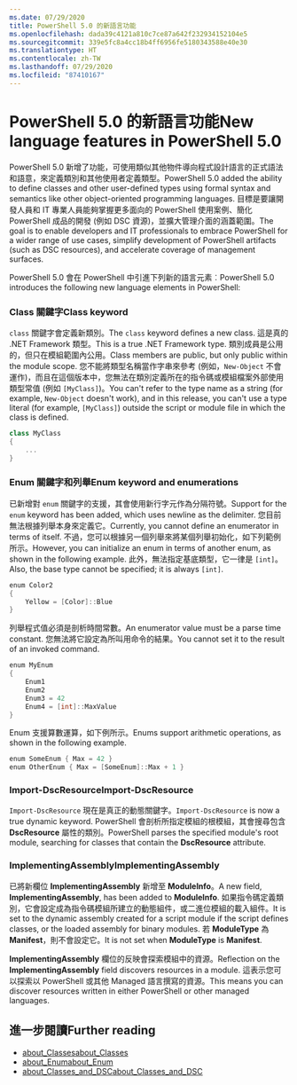 ```yaml
---
ms.date: 07/29/2020
title: PowerShell 5.0 的新語言功能
ms.openlocfilehash: dada39c4121a810c7ce87a642f232934152104e5
ms.sourcegitcommit: 339e5fc8a4cc18b4ff6956fe5180343588e40e30
ms.translationtype: HT
ms.contentlocale: zh-TW
ms.lasthandoff: 07/29/2020
ms.locfileid: "87410167"
---
```

# <a name="new-language-features-in-powershell-50"></a><span data-ttu-id="e6179-102">PowerShell 5.0 的新語言功能</span><span class="sxs-lookup"><span data-stu-id="e6179-102">New language features in PowerShell 5.0</span></span>

<span data-ttu-id="e6179-103">PowerShell 5.0 新增了功能，可使用類似其他物件導向程式設計語言的正式語法和語意，來定義類別和其他使用者定義類型。</span><span class="sxs-lookup"><span data-stu-id="e6179-103">PowerShell 5.0 added the ability to define classes and other user-defined types using formal syntax and semantics like other object-oriented programming languages.</span></span> <span data-ttu-id="e6179-104">目標是要讓開發人員和 IT 專業人員能夠掌握更多面向的 PowerShell 使用案例、簡化 PowerShell 成品的開發 (例如 DSC 資源)，並擴大管理介面的涵蓋範圍。</span><span class="sxs-lookup"><span data-stu-id="e6179-104">The goal is to enable developers and IT professionals to embrace PowerShell for a wider range of use cases, simplify development of PowerShell artifacts (such as DSC resources), and accelerate coverage of management surfaces.</span></span>

<span data-ttu-id="e6179-105">PowerShell 5.0 會在 PowerShell 中引進下列新的語言元素︰</span><span class="sxs-lookup"><span data-stu-id="e6179-105">PowerShell 5.0 introduces the following new language elements in PowerShell:</span></span>

### <a name="class-keyword"></a><span data-ttu-id="e6179-106">Class 關鍵字</span><span class="sxs-lookup"><span data-stu-id="e6179-106">Class keyword</span></span>

<span data-ttu-id="e6179-107">`class` 關鍵字會定義新類別。</span><span class="sxs-lookup"><span data-stu-id="e6179-107">The `class` keyword defines a new class.</span></span> <span data-ttu-id="e6179-108">這是真的 .NET Framework 類型。</span><span class="sxs-lookup"><span data-stu-id="e6179-108">This is a true .NET Framework type.</span></span> <span data-ttu-id="e6179-109">類別成員是公用的，但只在模組範圍內公用。</span><span class="sxs-lookup"><span data-stu-id="e6179-109">Class members are public, but only public within the module scope.</span></span> <span data-ttu-id="e6179-110">您不能將類型名稱當作字串來參考 (例如，`New-Object` 不會運作)，而且在這個版本中，您無法在類別定義所在的指令碼或模組檔案外部使用類型常值 (例如 `[MyClass]`)。</span><span class="sxs-lookup"><span data-stu-id="e6179-110">You can't refer to the type name as a string (for example, `New-Object` doesn't work), and in this release, you can't use a type literal (for example, `[MyClass]`) outside the script or module file in which the class is defined.</span></span>

```powershell
class MyClass
{
    ...
}
```

### <a name="enum-keyword-and-enumerations"></a><span data-ttu-id="e6179-111">Enum 關鍵字和列舉</span><span class="sxs-lookup"><span data-stu-id="e6179-111">Enum keyword and enumerations</span></span>

<span data-ttu-id="e6179-112">已新增對 `enum` 關鍵字的支援，其會使用新行字元作為分隔符號。</span><span class="sxs-lookup"><span data-stu-id="e6179-112">Support for the `enum` keyword has been added, which uses newline as the delimiter.</span></span> <span data-ttu-id="e6179-113">您目前無法根據列舉本身來定義它。</span><span class="sxs-lookup"><span data-stu-id="e6179-113">Currently, you cannot define an enumerator in terms of itself.</span></span> <span data-ttu-id="e6179-114">不過，您可以根據另一個列舉來將某個列舉初始化，如下列範例所示。</span><span class="sxs-lookup"><span data-stu-id="e6179-114">However, you can initialize an enum in terms of another enum, as shown in the following example.</span></span> <span data-ttu-id="e6179-115">此外，無法指定基底類型，它一律是 `[int]`。</span><span class="sxs-lookup"><span data-stu-id="e6179-115">Also, the base type cannot be specified; it is always `[int]`.</span></span>

```powershell
enum Color2
{
    Yellow = [Color]::Blue
}
```

<span data-ttu-id="e6179-116">列舉程式值必須是剖析時間常數。</span><span class="sxs-lookup"><span data-stu-id="e6179-116">An enumerator value must be a parse time constant.</span></span> <span data-ttu-id="e6179-117">您無法將它設定為所叫用命令的結果。</span><span class="sxs-lookup"><span data-stu-id="e6179-117">You cannot set it to the result of an invoked command.</span></span>

```powershell
enum MyEnum
{
    Enum1
    Enum2
    Enum3 = 42
    Enum4 = [int]::MaxValue
}
```

<span data-ttu-id="e6179-118">Enum 支援算數運算，如下例所示。</span><span class="sxs-lookup"><span data-stu-id="e6179-118">Enums support arithmetic operations, as shown in the following example.</span></span>

```powershell
enum SomeEnum { Max = 42 }
enum OtherEnum { Max = [SomeEnum]::Max + 1 }
```

### <a name="import-dscresource"></a><span data-ttu-id="e6179-119">Import-DscResource</span><span class="sxs-lookup"><span data-stu-id="e6179-119">Import-DscResource</span></span>

<span data-ttu-id="e6179-120">`Import-DscResource` 現在是真正的動態關鍵字。</span><span class="sxs-lookup"><span data-stu-id="e6179-120">`Import-DscResource` is now a true dynamic keyword.</span></span> <span data-ttu-id="e6179-121">PowerShell 會剖析所指定模組的根模組，其會搜尋包含 **DscResource** 屬性的類別。</span><span class="sxs-lookup"><span data-stu-id="e6179-121">PowerShell parses the specified module's root module, searching for classes that contain the **DscResource** attribute.</span></span>

### <a name="implementingassembly"></a><span data-ttu-id="e6179-122">ImplementingAssembly</span><span class="sxs-lookup"><span data-stu-id="e6179-122">ImplementingAssembly</span></span>

<span data-ttu-id="e6179-123">已將新欄位 **ImplementingAssembly** 新增至 **ModuleInfo**。</span><span class="sxs-lookup"><span data-stu-id="e6179-123">A new field, **ImplementingAssembly**, has been added to **ModuleInfo**.</span></span> <span data-ttu-id="e6179-124">如果指令碼定義類別，它會設定成為指令碼模組所建立的動態組件，或二進位模組的載入組件。</span><span class="sxs-lookup"><span data-stu-id="e6179-124">It is set to the dynamic assembly created for a script module if the script defines classes, or the loaded assembly for binary modules.</span></span> <span data-ttu-id="e6179-125">若 **ModuleType** 為 **Manifest**，則不會設定它。</span><span class="sxs-lookup"><span data-stu-id="e6179-125">It is not set when **ModuleType** is **Manifest**.</span></span>

<span data-ttu-id="e6179-126">**ImplementingAssembly** 欄位的反映會探索模組中的資源。</span><span class="sxs-lookup"><span data-stu-id="e6179-126">Reflection on the **ImplementingAssembly** field discovers resources in a module.</span></span> <span data-ttu-id="e6179-127">這表示您可以探索以 PowerShell 或其他 Managed 語言撰寫的資源。</span><span class="sxs-lookup"><span data-stu-id="e6179-127">This means you can discover resources written in either PowerShell or other managed languages.</span></span>

## <a name="further-reading"></a><span data-ttu-id="e6179-128">進一步閱讀</span><span class="sxs-lookup"><span data-stu-id="e6179-128">Further reading</span></span>

- [<span data-ttu-id="e6179-129">about_Classes</span><span class="sxs-lookup"><span data-stu-id="e6179-129">about_Classes</span></span>](/powershell/module/microsoft.powershell.core/about/about_classes)
- [<span data-ttu-id="e6179-130">about_Enum</span><span class="sxs-lookup"><span data-stu-id="e6179-130">about_Enum</span></span>](/powershell/module/microsoft.powershell.core/about/about_enum)
- [<span data-ttu-id="e6179-131">about_Classes_and_DSC</span><span class="sxs-lookup"><span data-stu-id="e6179-131">about_Classes_and_DSC</span></span>](/powershell/module/psdesiredstateconfiguration/about/about_classes_and_dsc)
